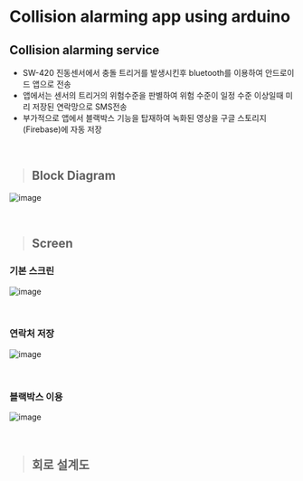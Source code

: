 # Collision alarming app using arduino
## Collision alarming service
- SW-420 진동센서에서 충돌 트리거를 발생시킨후 bluetooth를 이용하여 안드로이드 앱으로 전송
- 앱에서는 센서의 트리거의 위험수준을 판별하여 위험 수준이 일정 수준 이상일때 미리 저장된 연락망으로 SMS전송
- 부가적으로 앱에서 블랙박스 기능을 탑재하여 녹화된 영상을 구글 스토리지(Firebase)에 자동 저장 
</br>


> ## Block Diagram

![image](https://user-images.githubusercontent.com/66519046/110231008-5a135c80-7f58-11eb-813c-28f8c5f55635.png)

</br>


> ##  Screen

### 기본 스크린
![image](https://user-images.githubusercontent.com/66519046/110231549-b75cdd00-7f5b-11eb-896a-b61cf800a565.png)

</br>

### 연락처 저장 
![image](https://user-images.githubusercontent.com/66519046/110231536-a90ec100-7f5b-11eb-9587-516e869761d8.png)

</br>

### 블랙박스 이용
![image](https://user-images.githubusercontent.com/66519046/110231511-7ebd0380-7f5b-11eb-835a-0eb42cd3ce3e.png)

</br>

> ## 회로 설계도  

</br>
